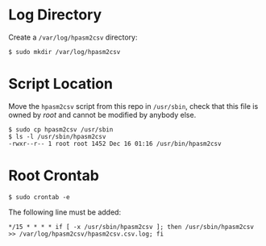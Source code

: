 # Log Directory

Create a `/var/log/hpasm2csv` directory:

```
$ sudo mkdir /var/log/hpasm2csv
```

# Script Location

Move the `hpasm2csv` script from this repo in `/usr/sbin`, check that this file is owned by *root* and cannot be modified by anybody else.
```
$ sudo cp hpasm2csv /usr/sbin
$ ls -l /usr/sbin/hpasm2csv
-rwxr--r-- 1 root root 1452 Dec 16 01:16 /usr/bin/hpasm2csv
```

# Root Crontab

```
$ sudo crontab -e
```

The following line must be added:
```
*/15 * * * * if [ -x /usr/sbin/hpasm2csv ]; then /usr/sbin/hpasm2csv >> /var/log/hpasm2csv/hpasm2csv.csv.log; fi
```
